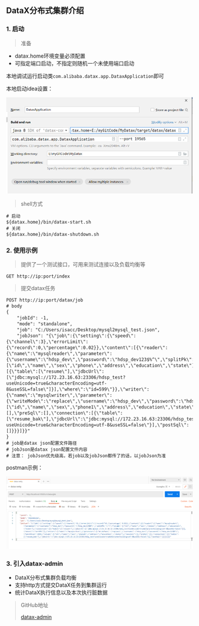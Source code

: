 ## DataX分布式集群介绍

### 1. 启动

> 准备

- datax.home环境变量必须配置
- 可指定端口启动，不指定则随机一个未使用端口启动

本地调试运行启动类```com.alibaba.datax.app.DataxApplication```即可

本地启动idea设置：

![img.png](./DataxApplication.png)

> shell方式

```
# 启动
${datax.home}/bin/datax-start.sh
# 关闭
${datax.home}/bin/datax-shutdown.sh
```

### 2. 使用示例

> 提供了一个测试接口，可用来测试连接以及负载均衡等

```
GET http://ip:port/index
```
> 提交datax任务

```
POST http://ip:port/datax/job
# body
{
    "jobId": -1,
    "mode": "standalone",
    "job": "C:/Users/isacc/Desktop/mysql2mysql_test.json",
    "jobJson": "{\"job\":{\"setting\":{\"speed\":{\"channel\":3},\"errorLimit\":{\"record\":0,\"percentage\":0.02}},\"content\":[{\"reader\":{\"name\":\"mysqlreader\",\"parameter\":{\"username\":\"hdsp_dev\",\"password\":\"hdsp_dev123$%^\",\"splitPk\":\"\",\"column\":[\"id\",\"name\",\"sex\",\"phone\",\"address\",\"education\",\"state\"],\"connection\":[{\"table\":[\"resume\"],\"jdbcUrl\":[\"jdbc:mysql://172.23.16.63:23306/hdsp_test?useUnicode=true&characterEncoding=utf-8&useSSL=false\"]}],\"where\":\"id=599\"}},\"writer\":{\"name\":\"mysqlwriter\",\"parameter\":{\"writeMode\":\"replace\",\"username\":\"hdsp_dev\",\"password\":\"hdsp_dev123$%^\",\"batchSize\":1024,\"column\":[\"id\",\"name\",\"sex\",\"phone1\",\"address\",\"education\",\"state\"],\"session\":[],\"preSql\":[],\"connection\":[{\"table\":[\"resume_bak\"],\"jdbcUrl\":\"jdbc:mysql://172.23.16.63:23306/hdsp_test?useUnicode=true&characterEncoding=utf-8&useSSL=false\"}],\"postSql\":[]}}}]}}"
}
# job是datax json配置文件路径
# jobJson是datax json配置文件内容
# 注意： jobJson优先级高，若job以及jobJson都传了的话，以jobJson为准
```
postman示例：

![img.png](./datax-job-submit.png)

### 3. 引入datax-admin

- DataX分布式集群负载均衡
- 支持http方式提交DataX任务到集群运行
- 统计DataX执行信息以及本次执行脏数据

> GitHub地址
> 
> [datax-admin](https://github.com/thestyleofme/datax-admin.git)
